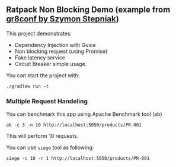 Ratpack Non Blocking Demo (example from [gr8conf by Szymon Stepniak](https://github.com/wololock/ratpack-gr8conf-demo))
-----------------------------

This project demonstrates:

* Dependency Injection with Guice
* Non blocking request (using Promise)
* Fake latency service
* Circuit Breaker simple usage.

You can start the project with:

    ./gradlew run -t

### Multiple Request Handeling

You can benchmark this app using Apache Benchmark tool (ab)
    
    ab -c 3 -n 10 http://localhost:5050/products/PR-001

This will perform 10 requests.

You can use `siege` tool as following:

    siege -c 10 -r 1 http://localhost:5050/products/PR-001
